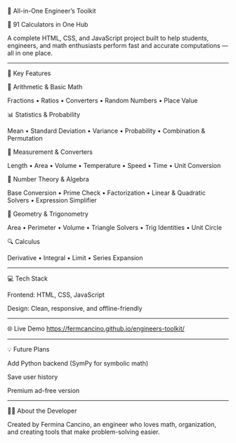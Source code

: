 🧰 All-in-One Engineer’s Toolkit

🚀 91 Calculators in One Hub

A complete HTML, CSS, and JavaScript project built to help students, engineers, and math enthusiasts perform fast and accurate computations — all in one place.

---

🧩 Key Features

🔢 Arithmetic & Basic Math

Fractions • Ratios • Converters • Random Numbers • Place Value

📊 Statistics & Probability

Mean • Standard Deviation • Variance • Probability • Combination & Permutation

📏 Measurement & Converters

Length • Area • Volume • Temperature • Speed • Time • Unit Conversion

🧮 Number Theory & Algebra

Base Conversion • Prime Check • Factorization • Linear & Quadratic Solvers • Expression Simplifier

📐 Geometry & Trigonometry

Area • Perimeter • Volume • Triangle Solvers • Trig Identities • Unit Circle

🔍 Calculus

Derivative • Integral • Limit • Series Expansion

---

💻 Tech Stack

Frontend: HTML, CSS, JavaScript

Design: Clean, responsive, and offline-friendly

---

🌐 Live Demo
https://fermcancino.github.io/engineers-toolkit/

---

💡 Future Plans

Add Python backend (SymPy for symbolic math)

Save user history

Premium ad-free version

---

👨‍🔧 About the Developer

Created by Fermina Cancino, an engineer who loves math, organization, and creating tools that make problem-solving easier.
